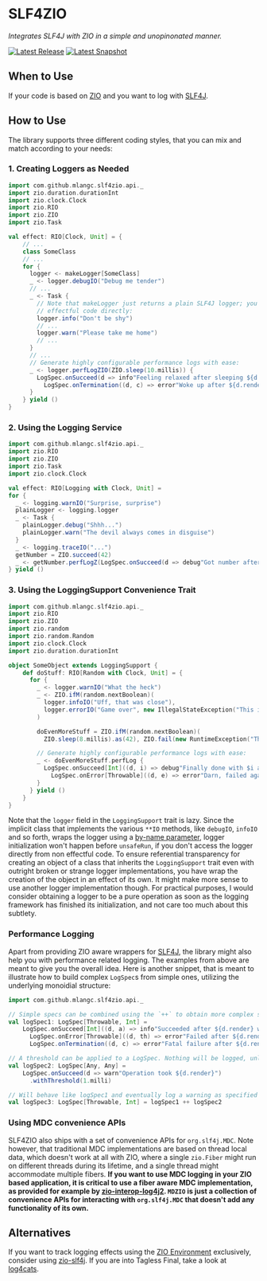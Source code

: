 # SLF4ZIO
*Integrates SLF4J with ZIO in a simple and unopinonated manner.*

[![Latest Release](https://img.shields.io/maven-central/v/com.github.mlangc/slf4zio_2.13?color=green&label=latest-release)](https://oss.sonatype.org/content/repositories/releases/com/github/mlangc/slf4zio_2.13)
[![Latest Snapshot](https://img.shields.io/nexus/s/com.github.mlangc/slf4zio_2.13?label=latest-snapshot&server=https%3A%2F%2Foss.sonatype.org)](https://oss.sonatype.org/content/repositories/snapshots/com/github/mlangc/slf4zio_2.13/)

## When to Use
If your code is based on [ZIO](https://zio.dev/) and you want to log with [SLF4J](https://www.slf4j.org/).

## How to Use
The library supports three different coding styles, that you can mix and match according to your needs:

### 1. Creating Loggers as Needed
```scala
import com.github.mlangc.slf4zio.api._
import zio.duration.durationInt
import zio.clock.Clock
import zio.RIO
import zio.ZIO
import zio.Task

val effect: RIO[Clock, Unit] = {
    // ...
    class SomeClass
    // ...
    for {
      logger <- makeLogger[SomeClass]
      _ <- logger.debugIO("Debug me tender")
      // ...
      _ <- Task {
        // Note that makeLogger just returns a plain SLF4J logger; you can therefore use it from
        // effectful code directly:
        logger.info("Don't be shy")
        // ...
        logger.warn("Please take me home")
        // ...
      }
      // ...
      // Generate highly configurable performance logs with ease:
      _ <- logger.perfLogZIO(ZIO.sleep(10.millis)) {
        LogSpec.onSucceed(d => info"Feeling relaxed after sleeping ${d.render}") ++
          LogSpec.onTermination((d, c) => error"Woke up after ${d.render}: ${c.prettyPrint}")
      }
    } yield ()
}
```

### 2. Using the Logging Service
```scala
import com.github.mlangc.slf4zio.api._
import zio.RIO
import zio.ZIO
import zio.Task
import zio.clock.Clock

val effect: RIO[Logging with Clock, Unit] =
for {
  _ <- logging.warnIO("Surprise, surprise")
  plainLogger <- logging.logger
  _ <- Task {
    plainLogger.debug("Shhh...")
    plainLogger.warn("The devil always comes in disguise")
  }
  _ <- logging.traceIO("...")
  getNumber = ZIO.succeed(42)
  _ <- getNumber.perfLogZ(LogSpec.onSucceed(d => debug"Got number after ${d.render}"))
} yield ()
```

### 3. Using the LoggingSupport Convenience Trait
````scala
import com.github.mlangc.slf4zio.api._
import zio.RIO
import zio.ZIO
import zio.random
import zio.random.Random
import zio.clock.Clock
import zio.duration.durationInt

object SomeObject extends LoggingSupport {
    def doStuff: RIO[Random with Clock, Unit] = {
      for {
        _ <- logger.warnIO("What the heck")
        _ <- ZIO.ifM(random.nextBoolean)(
          logger.infoIO("Uff, that was close"),
          logger.errorIO("Game over", new IllegalStateException("This is the end"))
        )

        doEvenMoreStuff = ZIO.ifM(random.nextBoolean)(
          ZIO.sleep(8.millis).as(42), ZIO.fail(new RuntimeException("That didn't work")))

        // Generate highly configurable performance logs with ease:
        _ <- doEvenMoreStuff.perfLog {
          LogSpec.onSucceed[Int]((d, i) => debug"Finally done with $i after ${d.render}").withThreshold(5.millis) ++
            LogSpec.onError[Throwable]((d, e) => error"Darn, failed again with $e after only ${d.render}")
        }
      } yield ()
    }
}
````

Note that the `logger` field in the `LoggingSupport` trait is lazy. Since the implicit class
that implements the various `**IO` methods, like `debugIO`, `infoIO` and so forth, wraps the
logger using a [by-name parameter](https://docs.scala-lang.org/tour/by-name-parameters.html),
logger initialization won't happen before `unsafeRun`, if you don't access the logger directly
from non effectful code. To ensure referential transparency for creating an object of a class that
inherits the `LoggingSupport` trait even with outright broken or strange logger implementations,
you have wrap the creation of the object in an effect of its own. It might make more sense to use
another logger implementation though. For practical purposes, I would consider obtaining a 
logger to be a pure operation as soon as the logging framework has finished its initialization,
and not care too much about this subtlety.

### Performance Logging
Apart from providing ZIO aware wrappers for [SLF4J](https://www.slf4j.org/), the library might also
help you with performance related logging. The examples from above are meant to give you the overall
idea. Here is another snippet, that is meant to illustrate how to build complex `LogSpec`s from simple
ones, utilizing the underlying monoidial structure:

```scala
import com.github.mlangc.slf4zio.api._

// Simple specs can be combined using the `++` to obtain more complex specs
val logSpec1: LogSpec[Throwable, Int] =
    LogSpec.onSucceed[Int]((d, a) => info"Succeeded after ${d.render} with $a") ++
      LogSpec.onError[Throwable]((d, th) => error"Failed after ${d.render} with $th") ++
      LogSpec.onTermination((d, c) => error"Fatal failure after ${d.render}: ${c.prettyPrint}")

// A threshold can be applied to a LogSpec. Nothing will be logged, unless the threshold is exceeded.
val logSpec2: LogSpec[Any, Any] =
    LogSpec.onSucceed(d => warn"Operation took ${d.render}")
      .withThreshold(1.milli)

// Will behave like logSpec1 and eventually log a warning as specified in logSpec2
val logSpec3: LogSpec[Throwable, Int] = logSpec1 ++ logSpec2
```

### Using MDC convenience APIs
SLF4ZIO also ships with a set of convenience APIs for `org.slf4j.MDC`. Note however, that traditional
MDC implementations are based on thread local data, which doesn't work at all with ZIO, where a
single `zio.Fiber` might run on different threads during its lifetime, and a single thread might 
accommodate multiple fibers. **If you want to use MDC logging in your ZIO based application, it is
critical to use a fiber aware MDC implementation, as provided for example by 
[zio-interop-log4j2](https://github.com/mlangc/zio-interop-log4j2). `MDZIO` is just a collection of
convenience APIs for interacting with `org.slf4j.MDC` that doesn't add any functionality of its own.**

## Alternatives
If you want to track logging effects using the [ZIO Environment](http://degoes.net/articles/zio-environment) exclusively, consider using
[zio-slf4j](https://github.com/NeQuissimus/zio-slf4j). If you are into Tagless Final,
take a look at [log4cats](https://github.com/ChristopherDavenport/log4cats).







